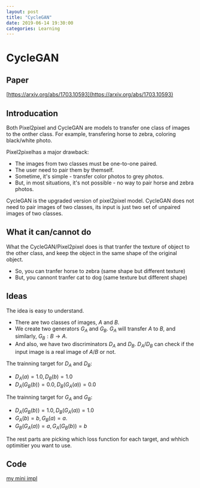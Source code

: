 ```yaml
---
layout: post
title: "CycleGAN"
date: 2019-06-14 19:30:00
categories: Learning
---
```



# CycleGAN

## Paper

[https://arxiv.org/abs/1703.10593](https://arxiv.org/abs/1703.10593)

## Introducation

Both Pixel2pixel and CycleGAN are models to transfer one class of images to the onther class. For example, transfering horse to zebra, coloring black/white photo.

Pixel2pixelhas a major drawback:
  * The images from two classes must be one-to-one paired.
  * The user need to pair them by themself. 
  * Sometime, it's simple - transfer color photos to grey photos. 
  * But, in most situations, it's not possible - no way to pair horse and zebra photos.

CycleGAN is the upgraded version of pixel2pixel model. CycleGAN does not need to pair images of two classes, its input is just two set of unpaired images of two classes.

## What it can/cannot do 

What the CycleGAN/Pixel2pixel does is that tranfer the texture of object to the other class, and keep the object in the same shape of the original object.
  * So, you can tranfer horse to zebra (same shape but different texture)
  * But, you cannont tranfer cat to dog (same texture but different shape)

## Ideas
The idea is easy to understand. 
  * There are two classes of images, $A$ and $B$. 
  * We create two generators $G_A$ and $G_B$. $G_A$ will transfer $A$ to $B$, and similarly, $G_B: B \rightarrow A$. 
  * And also, we have two discriminators $D_A$ and $D_B$. $D_A/D_B$ can check if the input image is a real image of $A/B$ or not.

The trainning target for $D_A$ and $D_B$:
  * $D_A(a) = 1.0, D_B(b) = 1.0$
  * $D_A(G_B(b)) = 0.0, D_B(G_A(a)) = 0.0$

The trainning target for $G_A$ and $G_B$:
  * $D_A(G_B(b)) = 1.0, D_B(G_A(a)) = 1.0$
  * $G_A(b) = b, G_B(a) = a$.
  * $G_B(G_A(a)) = a, G_A(G_B(b)) = b$

The rest parts are picking which loss function for each target, and whhich optimitier you want to use.

## Code

[my mini impl](https://github.com/FiveEyes/CycleGAN)
